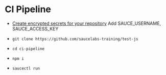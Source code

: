 # CI Pipeline

* [Create encrypted secrets for your repository](https://docs.github.com/en/free-pro-team@latest/actions/reference/encrypted-secrets#creating-encrypted-secrets-for-a-repository)
Add SAUCE_USERNAME, SAUCE_ACCESS_KEY

* `git clone https://github.com/saucelabs-training/test-js`

* `cd ci-pipeline`

* `npm i`

* `saucectl run`